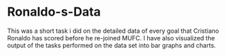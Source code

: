 # Ronaldo-s-Data

This was a short task i did on the detailed data of every goal that Cristiano Ronaldo has scored before he re-joined MUFC.
I have also visualized the output of the tasks performed on the data set into bar graphs and charts.
